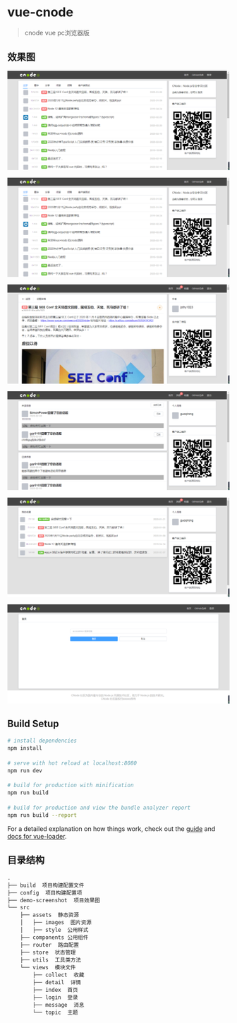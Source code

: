 # vue-cnode

> cnode vue pc浏览器版

## 效果图

![首页1](https://github.com/guoqirong/vue-cnode/blob/master/demo-screenshot/index1.png)

![首页2](https://github.com/guoqirong/vue-cnode/blob/master/demo-screenshot/index1.png)

![详情](https://github.com/guoqirong/vue-cnode/blob/master/demo-screenshot/detail.png)

![消息](https://github.com/guoqirong/vue-cnode/blob/master/demo-screenshot/message.png)

![收藏](https://github.com/guoqirong/vue-cnode/blob/master/demo-screenshot/collect.png)

![登录](https://github.com/guoqirong/vue-cnode/blob/master/demo-screenshot/login.png)

## Build Setup

``` bash
# install dependencies
npm install

# serve with hot reload at localhost:8080
npm run dev

# build for production with minification
npm run build

# build for production and view the bundle analyzer report
npm run build --report
```

For a detailed explanation on how things work, check out the [guide](http://vuejs-templates.github.io/webpack/) and [docs for vue-loader](http://vuejs.github.io/vue-loader).


## 目录结构

```
.
├── build  项目构建配置文件
├── config  项目构建配置项
├── demo-screenshot  项目效果图
└── src
    ├── assets  静态资源
    │   ├── images  图片资源
    │   ├── style  公用样式
    ├── components 公用组件
    ├── router  路由配置
    ├── store  状态管理
    ├── utils  工具类方法
    └── views  模块文件
        ├── collect  收藏
        ├── detail  详情
        ├── index  首页
        ├── login  登录
        ├── message  消息
        └── topic  主题
```